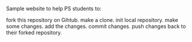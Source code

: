 Sample website to help PS students to:

fork this repository on Gihtub.
make a clone.
init local repository.
make some changes.
add the changes.
commit changes.
push changes back to their forked repository.
